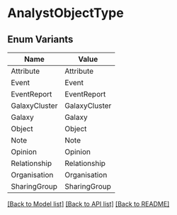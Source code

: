 # AnalystObjectType

## Enum Variants

| Name | Value |
|---- | -----|
| Attribute | Attribute |
| Event | Event |
| EventReport | EventReport |
| GalaxyCluster | GalaxyCluster |
| Galaxy | Galaxy |
| Object | Object |
| Note | Note |
| Opinion | Opinion |
| Relationship | Relationship |
| Organisation | Organisation |
| SharingGroup | SharingGroup |


[[Back to Model list]](../README.md#documentation-for-models) [[Back to API list]](../README.md#documentation-for-api-endpoints) [[Back to README]](../README.md)


